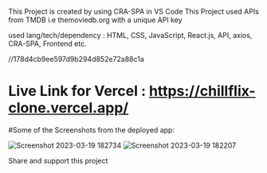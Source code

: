 This Project is created by using CRA-SPA in VS Code
This Project used APIs from TMDB i.e themoviedb.org with a unique API key

used lang/tech/dependency : HTML, CSS, JavaScript, React.js, API, axios, CRA-SPA, Frontend etc.
 
//178d4cb9ee597d9b294d852e72a88c1a 

# Live Link for Vercel : https://chillflix-clone.vercel.app/


#Some of the Screenshots from the deployed app:

![Screenshot 2023-03-19 182734](https://user-images.githubusercontent.com/14905121/226177068-eb70e387-decd-416c-83e9-dee646f8709b.jpg)
![Screenshot 2023-03-19 182207](https://user-images.githubusercontent.com/14905121/226177073-eec54062-b108-440c-a39f-ed9a8c720a63.jpg)


Share and support this project

